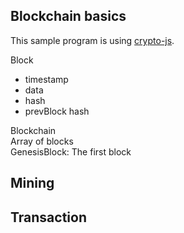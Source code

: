 ## Blockchain basics

This sample program is using [crypto-js](https://github.com/brix/crypto-js).  

Block
- timestamp
- data
- hash
- prevBlock hash


Blockchain  
Array of blocks  
GenesisBlock: The first block  


## Mining



## Transaction
